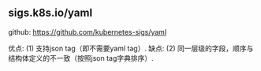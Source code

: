 ## sigs.k8s.io/yaml
github: https://github.com/kubernetes-sigs/yaml

优点:
(1) 支持json tag（即不需要yaml tag）.
缺点:
(2) 同一层级的字段，顺序与结构体定义的不一致（按照json tag字典排序）.
